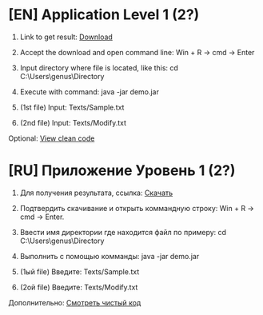 # [EN] Application Level 1 (2?)

1. Link to get result:
[Download](https://github.com/Alexxx180/Genus/raw/main/Result/demo.jar)

2. Accept the download and open command line:
Win + R -> cmd -> Enter

3. Input directory where file is located, like this:
cd C:\Users\genus\Directory

4. Execute with command:
java -jar demo.jar

5. (1st file) Input: Texts/Sample.txt

6. (2nd file) Input: Texts/Modify.txt

Optional: [View clean code](https://github.com/Alexxx180/Genus/blob/main/demo/src/main/java/com/example/demo/DemoApplication.java)

# [RU] Приложение Уровень 1 (2?)

1. Для получения результата, ссылка:
[Скачать](https://github.com/Alexxx180/Genus/raw/main/Result/demo.jar)

2. Подтвердить скачивание и открыть коммандную строку:
Win + R -> cmd -> Enter.

3. Ввести имя директории где находится файл по примеру:
cd C:\Users\genus\Directory

4. Выполнить с помощью комманды:
java -jar demo.jar

5. (1ый file) Введите: Texts/Sample.txt

6. (2ой file) Введите: Texts/Modify.txt

Дополнительно: [Смотреть чистый код](https://github.com/Alexxx180/Genus/blob/main/demo/src/main/java/com/example/demo/DemoApplication.java) 